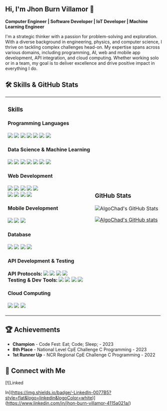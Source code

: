 
## Hi, I'm Jhon Burn Villamor 👋

**Computer Engineer | Software Developer | IoT Developer | Machine Learning Engineer**

I'm a strategic thinker with a passion for problem-solving and exploration. With a diverse background in engineering, physics, and computer science, I thrive on tackling complex challenges head-on. My expertise spans across various domains, including programming, AI, web and mobile app development, API integration, and cloud computing. Whether working solo or in a team, my goal is to deliver excellence and drive positive impact in everything I do.

## 🛠 Skills & GitHub Stats

<table>
  <tr>
    <td>
      <div>
        <h3>Skills</h3>
        <h4>Programming Languages</h4>
        <p>
          <img src="https://img.shields.io/badge/-C-00599C?style=flat&logo=c&logoColor=white" />
          <img src="https://img.shields.io/badge/-C++-00599C?style=flat&logo=cplusplus&logoColor=white" />
          <img src="https://img.shields.io/badge/-C%23-239120?style=flat&logo=csharp&logoColor=white" />
          <img src="https://img.shields.io/badge/-Java-007396?style=flat&logo=java&logoColor=white" />
          <img src="https://img.shields.io/badge/-Python-3776AB?style=flat&logo=python&logoColor=white" />
          <img src="https://img.shields.io/badge/-R-276DC3?style=flat&logo=r&logoColor=white" />
          <img src="https://img.shields.io/badge/-JavaScript-F7DF1E?style=flat&logo=javascript&logoColor=black" />
        </p>  
        <h4>Data Science & Machine Learning</h4>
      <p>
        <img src="https://img.shields.io/badge/-Alteryx-1C89BF?style=flat&logo=alteryx&logoColor=white" />
        <img src="https://img.shields.io/badge/-IBM%20SPSS-052FAD?style=flat&logo=ibm&logoColor=white" />
        <img src="https://img.shields.io/badge/-OpenCV-5C3EE8?style=flat&logo=opencv&logoColor=white" />
        <img src="https://img.shields.io/badge/-TensorFlow-FF6F00?style=flat&logo=tensorflow&logoColor=white" />
        <img src="https://img.shields.io/badge/-Keras-D00000?style=flat&logo=keras&logoColor=white" />
        <img src="https://img.shields.io/badge/-Scikit%20Learn-F7931E?style=flat&logo=scikitlearn&logoColor=white" />
        <img src="https://img.shields.io/badge/-PyTorch-EE4C2C?style=flat&logo=pytorch&logoColor=white" />
      </p>
      <h4>Web Development</h4>
      <p>
        <img src="https://img.shields.io/badge/-React-61DAFB?style=flat&logo=react&logoColor=black" />
        <img src="https://img.shields.io/badge/-Angular-DD0031?style=flat&logo=angular&logoColor=white" />
        <img src="https://img.shields.io/badge/-jQuery-0769AD?style=flat&logo=jquery&logoColor=white" />
        <img src="https://img.shields.io/badge/-Blazor-512BD4?style=flat&logo=blazor&logoColor=white" />
        <img src="https://img.shields.io/badge/-Firebase-FFCA28?style=flat&logo=firebase&logoColor=black" />
        <br />
        <img src="https://img.shields.io/badge/-ASP.Net-512BD4?style=flat&logo=dotnet&logoColor=white" />
        <img src="https://img.shields.io/badge/-Django-092E20?style=flat&logo=django&logoColor=white" />
        <img src="https://img.shields.io/badge/-Node.js-339933?style=flat&logo=nodedotjs&logoColor=white" />
        <img src="https://img.shields.io/badge/-Spring%20Boot-6DB33F?style=flat&logo=springboot&logoColor=white" />
      </p>
      <h4>Mobile Development</h4>
      <p>
        <img src="https://img.shields.io/badge/-React%20Native-61DAFB?style=flat&logo=react&logoColor=black" />
        <img src="https://img.shields.io/badge/-MAUI-512BD4?style=flat&logo=dotnet&logoColor=white" />
        <img src="https://img.shields.io/badge/-Android%20Studio-3DDC84?style=flat&logo=androidstudio&logoColor=white" />
      </p>
      <h4>Database</h4>
      <p>
        <img src="https://img.shields.io/badge/-MSSQL-CC2927?style=flat&logo=microsoftsqlserver&logoColor=white" />
        <img src="https://img.shields.io/badge/-MySQL-4479A1?style=flat&logo=mysql&logoColor=white" />
        <img src="https://img.shields.io/badge/-PostgreSQL-336791?style=flat&logo=postgresql&logoColor=white" />
        <img src="https://img.shields.io/badge/-SQLite-003B57?style=flat&logo=sqlite&logoColor=white" />
      </p>
      <h4>API Development & Testing</h4>
      <p>
        <strong>API Protocols:</strong> 
        <img src="https://img.shields.io/badge/-REST-005C99?style=flat&logo=rest&logoColor=white" />
        <img src="https://img.shields.io/badge/-GraphQL-E10098?style=flat&logo=graphql&logoColor=white" />
        <img src="https://img.shields.io/badge/-SOAP-25A162?style=flat&logo=soap&logoColor=white" />
        <img src="https://img.shields.io/badge/-WebSockets-000000?style=flat&logo=websockets&logoColor=white" />
        <br />
        <strong>Testing & Dev Tools:</strong> 
        <img src="https://img.shields.io/badge/-IBM%20App%20Connect-052FAD?style=flat&logo=ibm&logoColor=white" />
        <img src="https://img.shields.io/badge/-Postman-FF6C37?style=flat&logo=postman&logoColor=white" />
        <img src="https://img.shields.io/badge/-SoapUI-6DB33F?style=flat&logo=soapui&logoColor=white" />
        <img src="https://img.shields.io/badge/-Swagger-85EA2D?style=flat&logo=swagger&logoColor=black" />
      </p>
      <h4>Cloud Computing</h4>
      <p>
        <img src="https://img.shields.io/badge/-AWS-232F3E?style=flat&logo=amazonaws&logoColor=white" />
        <img src="https://img.shields.io/badge/-Google%20Cloud-4285F4?style=flat&logo=googlecloud&logoColor=white" />
        <img src="https://img.shields.io/badge/-Microsoft%20Azure-0078D4?style=flat&logo=microsoftazure&logoColor=white" />
      </p>
      </div>
    </td>
    <td>
      <h3>GitHub Stats</h3>
      <p>
        <img src="https://github-readme-streak-stats.herokuapp.com/?user=AlgoChad&theme=default&hide_border=true" alt="AlgoChad's GitHub Stats" />
      </p>
      <p>
        <a href="https://github.com/AlgoChad/github-readme-stats">
          <img src="https://algochad-readme-stats-git-main-algochads-projects.vercel.app/api?username=AlgoChad&show_icons=true&theme=radical" alt="AlgoChad's GitHub stats" />
        </a>
      </p>
    </td>
  </tr>
</table>

## 🏆 Achievements
- **Champion** - Code Fest: Eat; Code; Sleep; - 2023
- **8th Place** - National Level CpE Challenge C Programming - 2023
- **1st Runner Up** - NCR Regional CpE Challenge C Programming - 2022

## 🔗 Connect with Me
[![Linked

In](https://img.shields.io/badge/-LinkedIn-0077B5?style=flat&logo=linkedin&logoColor=white)](https://www.linkedin.com/in/jhon-burn-villamor-4115a021a/)
